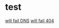 # test

 [will fail DNS](https://shouldfailtolookup.com/)
 [will fail 404](https://owasp.org/www-community/fail)
